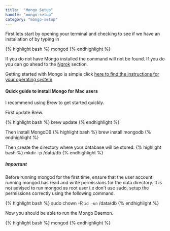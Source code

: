 ```yaml
---
title:  "Mongo Setup"
handle: "mongo-setup"
category: "mongo-setup"
---
```


First lets start by opening your terminal and checking to see if we have an installation of by typing in

{% highlight bash %}
mongod
{% endhighlight %}

If you do not have Mongo installed the command will not be found. If you do you can go ahead to the <a href="#ngrok">Ngrok</a> section.

Getting started with Mongo is simple click [here to find the instructions for your operating system](https://docs.mongodb.com/manual/administration/install-community/)

#### Quick guide to install Mongo for Mac users
I recommend using Brew to get started quickly.

First update Brew.

{% highlight bash %}
brew update
{% endhighlight %}

Then install MongoDB
{% highlight bash %}
brew install mongodb
{% endhighlight %}

Then create the directory where your database will be stored.
{% highlight bash %}
mkdir -p /data/db
{% endhighlight %}

##### Important
Before running mongod for the first time, ensure that the user account running mongod has read and write permissions for the data directory. It is not advised to run mongod as root user i.e don't use sudo, setup the permissions correctly using the following command.

{% highlight bash %}
sudo chown -R `id -un` /data/db
{% endhighlight %}

Now you should be able to run the Mongo Daemon.

{% highlight bash %}
mongod
{% endhighlight %}
